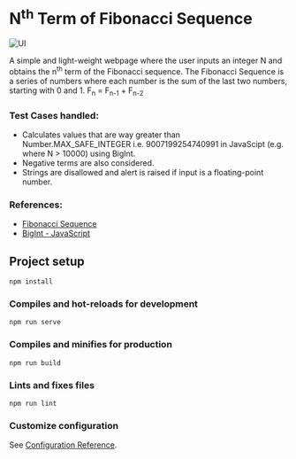 # N<sup>th</sup> Term of Fibonacci Sequence
![UI](https://user-images.githubusercontent.com/78969613/120752790-dbfb2d80-c527-11eb-91ad-2d8da2e8e201.png)

A simple and light-weight webpage where the user inputs an integer N and obtains the n<sup>th</sup> term of the Fibonacci sequence. The Fibonacci Sequence is a series of numbers where each number is the sum of the last two numbers, starting with 0 and 1. F<sub>n</sub> = F<sub>n-1</sub> + F<sub>n-2</sub>

### Test Cases handled:
* Calculates values that are way greater than Number.MAX_SAFE_INTEGER i.e. 9007199254740991 in JavaScipt (e.g. where N > 10000) using BigInt.
* Negative terms are also considered.
* Strings are disallowed and alert is raised if input is a floating-point number.

### References:
* [Fibonacci Sequence](https://www.mathsisfun.com/numbers/fibonacci-sequence.html)
* [BigInt - JavaScript](https://developer.mozilla.org/en-US/docs/Web/JavaScript/Reference/Global_Objects/BigInt)

## Project setup
```
npm install
```

### Compiles and hot-reloads for development
```
npm run serve
```

### Compiles and minifies for production
```
npm run build
```

### Lints and fixes files
```
npm run lint
```

### Customize configuration
See [Configuration Reference](https://cli.vuejs.org/config/).
